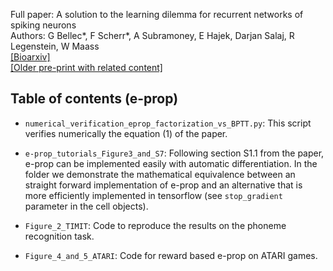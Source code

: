 Full paper: A solution to the learning dilemma for recurrent networks of spiking neurons  
Authors: G Bellec\*, F Scherr\*, A Subramoney, E Hajek, Darjan Salaj, R Legenstein, W Maass  
[[Bioarxiv]](https://www.biorxiv.org/content/10.1101/738385v3)  
[[Older pre-print with related content]](https://arxiv.org/abs/1901.09049)  

## Table of contents (e-prop)

- `numerical_verification_eprop_factorization_vs_BPTT.py`: This script verifies numerically the equation (1) of the paper.  

- `e-prop_tutorials_Figure3_and_S7`: Following section S1.1 from the paper, e-prop can be implemented easily with automatic differentiation.
In the folder we demonstrate the mathematical equivalence between an straight forward implementation of e-prop and an alternative that is more efficiently implemented in tensorflow (see `stop_gradient` parameter in the cell objects).

- `Figure_2_TIMIT`: Code to reproduce the results on the phoneme recognition task.  

- `Figure_4_and_5_ATARI`: Code for reward based e-prop on ATARI games.  